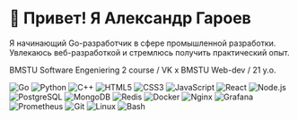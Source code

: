 # 👋 Привет! Я Александр Гароев

Я начинающий Go-разработчик в сфере промышленной разработки. Увлекаюсь веб-разработкой и стремлюсь получить практический опыт.

BMSTU Software Engeniering 2 course / VK x BMSTU Web-dev / 21 y.o.

<p>
  <img src="https://img.shields.io/badge/Go-00ADD8?logo=go&logoColor=white" alt="Go" />
  <img src="https://img.shields.io/badge/Python-FFD43B?logo=python&logoColor=blue" alt="Python" />
  <img src="https://img.shields.io/badge/C++-00599C?logo=c%2B%2B&logoColor=white" alt="C++" />
  <img src="https://img.shields.io/badge/HTML-E34F26?logo=html5&logoColor=white" alt="HTML5" />
  <img src="https://img.shields.io/badge/CSS-1572B6?logo=css3&logoColor=white" alt="CSS3" />
  <img src="https://img.shields.io/badge/JavaScript-F7DF1E?logo=javascript&logoColor=black" alt="JavaScript" />
  <img src="https://img.shields.io/badge/React-61DAFB?logo=react&logoColor=black" alt="React" />
  <img src="https://img.shields.io/badge/Node.js-339933?logo=node.js&logoColor=white" alt="Node.js" />
  <img src="https://img.shields.io/badge/PostgreSQL-316192?logo=postgresql&logoColor=white" alt="PostgreSQL" />
  <img src="https://img.shields.io/badge/MongoDB-47A248?logo=mongodb&logoColor=white" alt="MongoDB" />
  <img src="https://img.shields.io/badge/Redis-DC382D?logo=redis&logoColor=white" alt="Redis" />
  <img src="https://img.shields.io/badge/Docker-2496ED?logo=docker&logoColor=white" alt="Docker" />
  <img src="https://img.shields.io/badge/Nginx-009639?logo=nginx&logoColor=white" alt="Nginx" />
  <img src="https://img.shields.io/badge/Grafana-F46800?logo=grafana&logoColor=white" alt="Grafana" />
  <img src="https://img.shields.io/badge/Prometheus-263238?logo=prometheus&logoColor=white" alt="Prometheus" />
  <img src="https://img.shields.io/badge/Git-F05032?logo=git&logoColor=white" alt="Git" />
  <img src="https://img.shields.io/badge/Linux-FCC624?logo=linux&logoColor=black" alt="Linux" />
  <img src="https://img.shields.io/badge/Bash-4EAA25?logo=gnu-bash&logoColor=white" alt="Bash" />
</p> 
